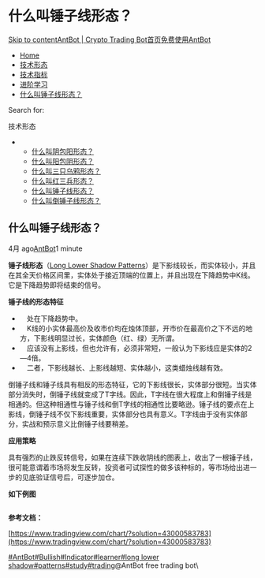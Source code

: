 # 什么叫锤子线形态？

[Skip to content](https://www.antrade.io/guide/docs/cn/long-lower-shadow-patterns/#content)[AntBot | Crypto Trading Bot](https://www.antrade.io/guide/docs/cn/)[首页](https://www.antrade.io/guide/docs/cn/)[免费使用AntBot](https://antrade.io/)

* [Home](https://www.antrade.io/guide/docs/cn)
* [技术形态](https://www.antrade.io/guide/docs/cn/patterns/)
* [技术指标](https://www.antrade.io/guide/docs/cn/indicator/)
* [进阶学习](https://www.antrade.io/guide/docs/cn/cn-learning/)
* [什么叫锤子线形态？](https://www.antrade.io/guide/docs/cn/long-lower-shadow-patterns/)

Search for:

技术形态

*
  * [什么叫阴包阳形态？](https://www.antrade.io/guide/docs/cn/engulfing-bearish-patterns/)
  * [什么叫阳包阴形态？](https://www.antrade.io/guide/docs/cn/engulfing-bullish-patterns/)
  * [什么叫三只乌鸦形态？](https://www.antrade.io/guide/docs/cn/three-black-crows-patterns/)
  * [什么叫红三兵形态？](https://www.antrade.io/guide/docs/cn/three-white-soldiers-patterns/)
  * [什么叫锤子线形态？](https://www.antrade.io/guide/docs/cn/long-lower-shadow-patterns/)
  * [什么叫倒锤子线形态？](https://www.antrade.io/guide/docs/cn/long-upper-shadow-patterns/)

## 什么叫锤子线形态？

4月 ago[AntBot](https://www.antrade.io/guide/docs/cn/author/antbot/)1 minute

**锤子线形态**（[Long Lower Shadow Patterns](https://antrade.io/guide/docs/en/long-lower-shadow-patterns/)）是下影线较长，而实体较小，并且在其全天价格区间里，实体处于接近顶端的位置上，并且出现在下降趋势中K线。它是下降趋势即将结束的信号。

**锤子线的形态特征**

* 　处在下降趋势中。
* 　K线的小实体最高价及收市价均在烛体顶部，开市价在最高价之下不远的地方，下影线明显过长，实体颜色（红、绿）无所谓。
* 　应该没有上影线，但也允许有，必须非常短，一般认为下影线应是实体的2—4倍。
* 　二者，下影线越长、上影线越短、实体越小，这类蜡烛线越有效。

倒锤子线和锤子线具有相反的形态特征，它的下影线很长，实体部分很短。当实体部分消失时，倒锤子线就变成了T字线。因此，T字线在很大程度上和倒锤子线是相通的。但这种相通性与锤子线和倒T字线的相通性比要略逊。锤子线的要点在上影线，倒锤子线不仅下影线重要，实体部分也具有意义。T字线由于没有实体部分，实战和预示意义比倒锤子线要稍差。

**应用策略**

具有强烈的止跌反转信号，如果在连续下跌收阴线的图表上，收出了一根锤子线，很可能意谓着市场将发生反转，投资者可试探性的做多该种标的，等市场给出进一步的见底验证信号后，可逐步加仓。

**如下例图**

<figure><img src="https://antrade.io/guide/docs/cn/wp-content/uploads/2022/11/image-1.png" alt=""><figcaption></figcaption></figure>

**参考文档：**

[https://www.tradingview.com/chart/?solution=43000583783](https://www.tradingview.com/chart/?solution=43000583783)

[#AntBot](https://www.antrade.io/guide/docs/cn/tag/antbot/)[#Bullish](https://www.antrade.io/guide/docs/cn/tag/bullish/)[#Indicator](https://www.antrade.io/guide/docs/cn/tag/indicator/)[#learner](https://www.antrade.io/guide/docs/cn/tag/learner/)[#long lower shadow](https://www.antrade.io/guide/docs/cn/tag/long-lower-shadow/)[#patterns](https://www.antrade.io/guide/docs/cn/tag/patterns/)[#study](https://www.antrade.io/guide/docs/cn/tag/study/)[#trading](https://www.antrade.io/guide/docs/cn/tag/trading/)@AntBot free trading bot\
